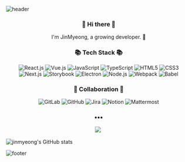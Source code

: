 ![header](https://capsule-render.vercel.app/api?type=wave&color=A6A5E2&height=300&section=header&text=JinMyeong%20Je&fontSize=70)
<h3 align="center"> 👋 Hi there 👋 </h3>
<p align="center">
I'm JinMyeong, a growing developer. 🌱 <br>
</p>
<h3 align="center">📚 Tech Stack 📚</h3>
<p align="center">
 <img alt="React.js" src ="https://img.shields.io/badge/React-61DAFB.svg?&style=for-the-badge&logo=React&logoColor=black"/>
 <img alt="Vue.js" src ="https://img.shields.io/badge/Vue.js-4FC08D.svg?&style=for-the-badge&logo=Vue.js&logoColor=black"/>
 <img alt="JavaScript" src ="https://img.shields.io/badge/JavaScript-F7DF1E.svg?&style=for-the-badge&logo=JavaScript&logoColor=black"/>
 <img alt="TypeScript" src ="https://img.shields.io/badge/TypeScript-3178C6.svg?&style=for-the-badge&logo=TypeScript&logoColor=black"/>
 <img alt="HTML5" src ="https://img.shields.io/badge/HTML5-E34F26.svg?&style=for-the-badge&logo=HTML5&logoColor=black"/>
 <img alt="CSS3" src ="https://img.shields.io/badge/CSS3-1572B6.svg?&style=for-the-badge&logo=CSS3&logoColor=black"/><br />
 <img alt="Next.js" src ="https://img.shields.io/badge/Next.js-000000.svg?&style=for-the-badge&logo=Next.js&logoColor=white"/>
 <img alt="Storybook" src ="https://img.shields.io/badge/Storybook-FF4785.svg?&style=for-the-badge&logo=Storybook&logoColor=black"/>
 <img alt="Electron" src ="https://img.shields.io/badge/Electron-47848F.svg?&style=for-the-badge&logo=Electron&logoColor=black"/>
 <img alt="Node.js" src ="https://img.shields.io/badge/Node.js-339933.svg?&style=for-the-badge&logo=Node.js&logoColor=black"/>
 <img alt="Webpack" src ="https://img.shields.io/badge/Webpack-8DD6F9.svg?&style=for-the-badge&logo=Webpack&logoColor=black"/>
 <img alt="Babel" src ="https://img.shields.io/badge/Babel-F9DC3E.svg?&style=for-the-badge&logo=Babel&logoColor=black"/>

<h3 align="center">🏢 Collaboration 🏢</h3> 
<p align="center">
  <img alt="GitLab" src ="https://img.shields.io/badge/GitLab-FC6D26.svg?&style=for-the-badge&logo=GitLab&logoColor=black"/>
  <img alt="GitHub" src ="https://img.shields.io/badge/GitHub-181717.svg?&style=for-the-badge&logo=GitHub&logoColor=white"/>
  <img alt="Jira" src ="https://img.shields.io/badge/Jira-0052CC.svg?&style=for-the-badge&logo=Jira Software&logoColor=black"/>
  <img alt="Notion" src ="https://img.shields.io/badge/Notion-000000.svg?&style=for-the-badge&logo=Notion&logoColor=white"/>
  <img alt="Mattermost" src ="https://img.shields.io/badge/Mattermost-0058CC.svg?&style=for-the-badge&logo=Mattermost&logoColor=black"/>
</p>

<h3 align="center">•••</h3>
<p align="center">
  <a href="https://jingmong.tistory.com/"><img src="https://img.shields.io/badge/Tech%20Blog-262626?style=for-the-badge&logo=D-Wave Systems&logoColor=white&link=https://jingmong.tistory.com"/></a>&nbsp
</p>
 
  ![jinmyeong's GitHub stats](https://github-readme-stats.vercel.app/api?username=jejinmyeong&show_icons=true&theme=radical&locale=kr)



![footer](https://capsule-render.vercel.app/api?type=soft&color=504F8C&height=100&section=footer)
 
<!---
jejinmyeong/jejinmyeong is a ✨ special ✨ repository because its `README.md` (this file) appears on your GitHub profile.
You can click the Preview link to take a look at your changes.
 
 <a href="https://"><img src="https://img.shields.io/badge/Tech%20Blog-11B48A?style=flat-square&logo=Vimeo&logoColor=white&link=https://"/></a>&nbsp
  <a href="mailto:"><img src="https://img.shields.io/badge/Gmail-d14836?style=flat-square&logo=Gmail&logoColor=white&link=mailto:"/></a>
 
--->
